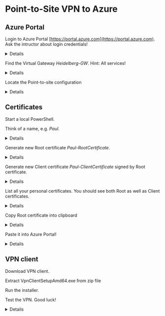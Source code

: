 # Point-to-Site VPN to Azure

## Azure Portal
Login to Azure Portal [https://portal.azure.com](https://portal.azure.com). Ask the intructor about login credentials!
<details>

![Azure Portal](img/Azure_Login.PNG)
</details>

Find the Virtual Gateway *Heidelberg-GW*. Hint: All services!
<details>

![Azure Portal](img\Virtual-GW.PNG)
</details>

Locate the Point-to-site configuration
<details>

![Azure Portal](img\Point-to-site-configuration.PNG)
</details>



## Certificates

Start a local PowerShell.

Think of a name, e.g. *Paul*.
<details>

 ```powershell
 $Name = "Paul"

$RootCertName   = $Name + "-RootCertificate"
$ClientCertName = $Name + "-ClientCertificate"
```
</details>

Generate new Root certificate *Paul-RootCertificate*.
<details>

```powershell
$RootCert = New-SelfSignedCertificate `
              -Subject   "CN=$RootCertName" `
              -FriendlyName  $RootCertName `
              -CertStoreLocation 'Cert:\CurrentUser\My' `
              -Type Custom `
              -KeySpec Signature `
              -KeyExportPolicy Exportable `
              -HashAlgorithm sha256 `
              -KeyLength 2048 `
              -KeyUsageProperty Sign `
              -KeyUsage CertSign
```
</details>

Generate new Client certificate *Paul-ClientCertificate* signed by Root certificate.
<details>

```powershell
New-SelfSignedCertificate `
  -Subject  "CN=$ClientCertName" `
  -FriendlyName $ClientCertName `
  -CertStoreLocation 'Cert:\CurrentUser\My' `
  -Type Custom `
  -KeySpec Signature `
  -KeyExportPolicy Exportable `
  -HashAlgorithm sha256 `
  -KeyLength 2048 `
  -Signer $RootCert `
  -TextExtension @("2.5.29.37={text}1.3.6.1.5.5.7.3.2")
```
</details>

List all your personal certificates. You should see both Root as well as Client certificates.
<details>

```powershell
Get-ChildItem Cert:\CurrentUser\My | sort Subject
```
</details>

Copy Root certificate into clipboard
<details>

```powershell
[System.Convert]::ToBase64String($rootCert.RawData) | clip
```
</details>

Paste it into Azure Portal!
<details>

![Azure Portal](img\RootCert-AzureGW.png)
</details>


## VPN client

Download VPN client.

Extract VpnClientSetupAmd64.exe from zip file

Run the installer. 

Test the VPN. Good luck!
<details>

![VPN Client](img\VPN-Client.PNG)